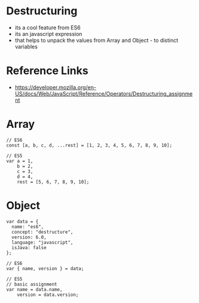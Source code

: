 # Destructuring

- its a cool feature from ES6
- its an javascript expression
- that helps to unpack the values from Array and Object - to distinct variables

# Reference Links

- https://developer.mozilla.org/en-US/docs/Web/JavaScript/Reference/Operators/Destructuring_assignment

# Array

```
// ES6
const [a, b, c, d, ...rest] = [1, 2, 3, 4, 5, 6, 7, 8, 9, 10];
```

```
// ES5
var a = 1,
    b = 2,
    c = 3,
    d = 4,
    rest = [5, 6, 7, 8, 9, 10];
```

# Object

```
var data = {
  name: "es6",
  concept: "destructure",
  version: 6.0,
  language: "javascript",
  isJava: false
};
```

```
// ES6
var { name, version } = data;
```

```
// ES5
// basic assignment
var name = data.name,
    version = data.version;
```
